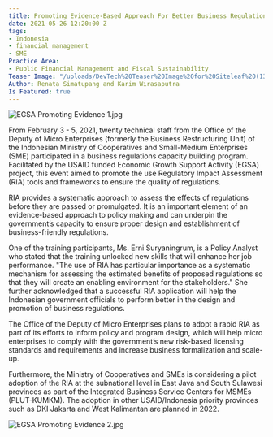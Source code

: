 ```yaml
---
title: Promoting Evidence-Based Approach For Better Business Regulations
date: 2021-05-26 12:20:00 Z
tags:
- Indonesia
- financial management
- SME
Practice Area:
- Public Financial Management and Fiscal Sustainability
Teaser Image: "/uploads/DevTech%20Teaser%20Image%20for%20Siteleaf%20(13).png"
Author: Renata Simatupang and Karim Wirasaputra
Is Featured: true
---
```


![EGSA Promoting Evidence 1.jpg](/uploads/EGSA%20Promoting%20Evidence%201.jpg)

From February 3 - 5, 2021, twenty technical staff from the Office of the Deputy of Micro Enterprises (formerly the Business Restructuring Unit) of the Indonesian Ministry of Cooperatives and Small-Medium Enterprises (SME) participated in a business regulations capacity building program. Facilitated by the USAID funded Economic Growth Support Activity (EGSA) project, this event aimed to promote the use Regulatory Impact Assessment (RIA) tools and frameworks to ensure the quality of regulations. 

RIA provides a systematic approach to assess the effects of regulations before they are passed or promulgated. It is an important element of an evidence-based approach to policy making and can underpin the government’s capacity to ensure proper design and establishment of business-friendly regulations.

One of the training participants, Ms. Erni Suryaningrum, is a Policy Analyst who stated  that the training unlocked new skills that will enhance her job performance. "The use of RIA has particular importance as a systematic mechanism for assessing the estimated benefits of proposed regulations so that they will create an enabling environment for the stakeholders." She further acknowledged that a successful RIA application will help the Indonesian government officials to perform better in the design and promotion of business regulations. 

The Office of the Deputy of Micro Enterprises plans to adopt a rapid RIA as part of its efforts to inform policy and program design, which will help micro enterprises to comply with the government’s new risk-based licensing standards and requirements and increase business formalization and scale-up. 

Furthermore, the Ministry of Cooperatives and SMEs is considering a pilot adoption of the RIA at the subnational level in East Java and South Sulawesi provinces as part of the Integrated Business Service Centers for MSMEs (PLUT-KUMKM). The adoption in other USAID/Indonesia priority provinces such as DKI Jakarta and West Kalimantan are planned in 2022. 

![EGSA Promoting Evidence 2.jpg](/uploads/EGSA%20Promoting%20Evidence%202.jpg)

